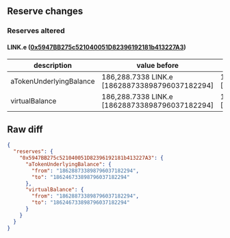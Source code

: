 ## Reserve changes

### Reserves altered

#### LINK.e ([0x5947BB275c521040051D82396192181b413227A3](https://snowtrace.io/address/0x5947BB275c521040051D82396192181b413227A3))

| description | value before | value after |
| --- | --- | --- |
| aTokenUnderlyingBalance | 186,288.7338 LINK.e [186288733898796037182294] | 186,246.7338 LINK.e [186246733898796037182294] |
| virtualBalance | 186,288.7338 LINK.e [186288733898796037182294] | 186,246.7338 LINK.e [186246733898796037182294] |


## Raw diff

```json
{
  "reserves": {
    "0x5947BB275c521040051D82396192181b413227A3": {
      "aTokenUnderlyingBalance": {
        "from": "186288733898796037182294",
        "to": "186246733898796037182294"
      },
      "virtualBalance": {
        "from": "186288733898796037182294",
        "to": "186246733898796037182294"
      }
    }
  }
}
```